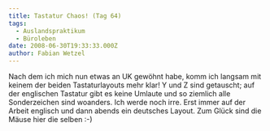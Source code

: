 ```yaml
---
title: Tastatur Chaos! (Tag 64)
tags:
  - Auslandspraktikum
  - Büroleben
date: 2008-06-30T19:33:33.000Z
author: Fabian Wetzel
---
```


Nach dem ich mich nun etwas an UK gewöhnt habe, komm ich langsam mit keinem der beiden Tastaturlayouts mehr klar! Y und Z sind getauscht; auf der englischen Tastatur gibt es keine Umlaute und so ziemlich alle Sonderzeichen sind woanders. Ich werde noch irre. Erst immer auf der Arbeit englisch und dann abends ein deutsches Layout. Zum Glück sind die Mäuse hier die selben :-)


